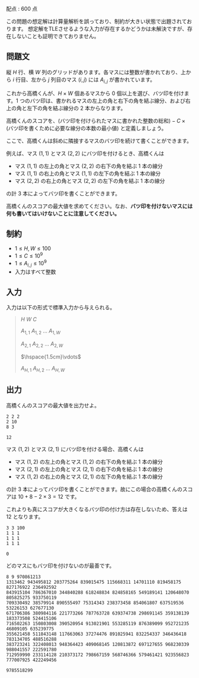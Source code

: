 配点 : $600$ 点

この問題の想定解は計算量解析を誤っており、制約が大きい状態で出題されております。
想定解をTLEさせるような入力が存在するかどうかは未解決ですが、存在しないことも証明できておりません。

## 問題文

縦 $H$ 行、横 $W$ 列のグリッドがあります。各マスには整数が書かれており、上から $i$ 行目、左から $j$ 列目のマス $(i,j)$ には $A_{i,j}$ が書かれています。

これから高橋くんが、$H \times W$ 個あるマスから $0$ 個以上を選び、バツ印を付けます。$1$ つのバツ印は、書かれるマスの左上の角と右下の角を結ぶ線分、および右上の角と左下の角を結ぶ線分の $2$ 本からなります。

高橋くんのスコアを、$($バツ印を付けられたマスに書かれた整数の総和$)- C \times ($バツ印を書くために必要な線分の本数の最小値$)$ と定義しましょう。

ここで、高橋くんは斜めに隣接するマスのバツ印を続けて書くことができます。

例えば、マス $(1,1)$ とマス $(2,2)$ にバツ印を付けるとき、高橋くんは

- マス $(1,1)$ の左上の角とマス $(2,2)$ の右下の角を結ぶ $1$ 本の線分
- マス $(1,1)$ の右上の角とマス $(1,1)$ の左下の角を結ぶ $1$ 本の線分
- マス $(2,2)$ の右上の角とマス $(2,2)$ の左下の角を結ぶ $1$ 本の線分

の計 $3$ 本によってバツ印を書くことができます。

高橋くんのスコアの最大値を求めてください。なお、**バツ印を付けないマスには何も書いてはいけないことに注意してください。**

## 制約

- $1 \leq H,W \leq 100$
- $1 \leq C \leq 10^9$
- $1 \leq A_{i,j} \leq 10^9$
- 入力はすべて整数

## 入力

入力は以下の形式で標準入力から与えられる。

> $H$ $W$ $C$
> 
> $A_{1,1}$ $A_{1,2}$ $\ldots$ $A_{1,W}$
> 
> $A_{2,1}$ $A_{2,2}$ $\ldots$ $A_{2,W}$
> 
> $\hspace{1.5cm}\vdots$
> 
> $A_{H,1}$ $A_{H,2}$ $\ldots$ $A_{H,W}$

## 出力

高橋くんのスコアの最大値を出力せよ。

```input1
2 2 2
2 10
8 3
```

```output1
12
```

マス $(1,2)$ とマス $(2,1)$ にバツ印を付ける場合、高橋くんは

- マス $(1,2)$ の左上の角とマス $(1,2)$ の右下の角を結ぶ $1$ 本の線分
- マス $(2,1)$ の左上の角とマス $(2,1)$ の右下の角を結ぶ $1$ 本の線分
- マス $(1,2)$ の右上の角とマス $(2,1)$ の左下の角を結ぶ $1$ 本の線分

の計 $3$ 本によってバツ印を書くことができます。故にこの場合の高橋くんのスコアは $10+8-2 \times 3=12$ です。

これよりも真にスコアが大きくなるバツ印の付け方は存在しないため、答えは $12$ となります。

```input2
3 3 100
1 1 1
1 1 1
1 1 1
```

```output2
0
```

どのマスにもバツ印を付けないのが最善です。

```input3
8 9 970861213
1313462 943495812 203775264 839015475 115668311 14701110 819458175 827176922 236492592
843915104 786367010 344840288 618248834 824858165 549189141 120648070 805825275 933750119
709330492 38579914 890555497 75314343 238373458 854061807 637519536 53226153 627677130
671706386 380984116 221773266 787763728 639374738 298691145 359138139 183373508 524415106
716502263 150803008 390520954 913021901 553285119 876389099 952721235 46809105 635239775
355621458 511843148 117663063 37274476 891025941 832254337 346436418 783134705 488516288
383723241 322408013 948364423 409068145 120813872 697127655 968230339 988041557 222591780
712959990 233114128 210373172 798667159 568746366 579461421 923556823 777007925 422249456
```

```output3
9785518299
```